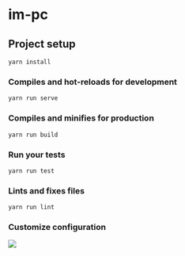 # im-pc

## Project setup
```
yarn install
```

### Compiles and hot-reloads for development
```
yarn run serve
```

### Compiles and minifies for production
```
yarn run build
```

### Run your tests
```
yarn run test
```

### Lints and fixes files
```
yarn run lint
```

### Customize configuration
![](https://user-gold-cdn.xitu.io/2019/11/15/16e6e4f606547fd0?w=1200&h=798&f=png&s=307965)

